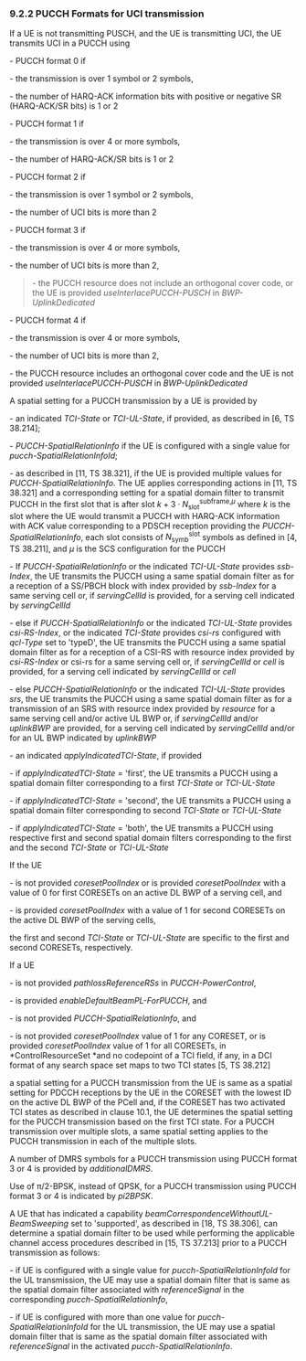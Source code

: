 ### 9.2.2 PUCCH Formats for UCI transmission

If a UE is not transmitting PUSCH, and the UE is transmitting UCI, the
UE transmits UCI in a PUCCH using

\- PUCCH format 0 if

\- the transmission is over 1 symbol or 2 symbols,

\- the number of HARQ-ACK information bits with positive or negative SR
(HARQ-ACK/SR bits) is 1 or 2

\- PUCCH format 1 if

\- the transmission is over 4 or more symbols,

\- the number of HARQ-ACK/SR bits is 1 or 2

\- PUCCH format 2 if

\- the transmission is over 1 symbol or 2 symbols,

\- the number of UCI bits is more than 2

\- PUCCH format 3 if

\- the transmission is over 4 or more symbols,

\- the number of UCI bits is more than 2,

> \- the PUCCH resource does not include an orthogonal cover code, or
> the UE is provided *useInterlacePUCCH-PUSCH* in *BWP-UplinkDedicated*

\- PUCCH format 4 if

\- the transmission is over 4 or more symbols,

\- the number of UCI bits is more than 2,

\- the PUCCH resource includes an orthogonal cover code and the UE is
not provided *useInterlacePUCCH-PUSCH* in *BWP-UplinkDedicated*

A spatial setting for a PUCCH transmission by a UE is provided by

\- an indicated *TCI-State* or *TCI-UL-State*, if provided, as described
in \[6, TS 38.214\];

\- *PUCCH-SpatialRelationInfo* if the UE is configured with a single
value for *pucch-SpatialRelationInfoId*;

\- as described in \[11, TS 38.321\], if the UE is provided multiple
values for *PUCCH-SpatialRelationInfo*. The UE applies corresponding
actions in \[11, TS 38.321\] and a corresponding setting for a spatial
domain filter to transmit PUCCH in the first slot that is after slot
$k + 3 \cdot N_{\text{slot}}^{\text{subframe,}\mu}$ where $k$ is the
slot where the UE would transmit a PUCCH with HARQ-ACK information with
ACK value corresponding to a PDSCH reception providing the
*PUCCH-SpatialRelationInfo*, each slot consists of
$N_{\text{symb}}^{\text{slot}}$ symbols as defined in \[4, TS 38.211\],
and $\mu$ is the SCS configuration for the PUCCH

\- If *PUCCH-SpatialRelationInfo* or the indicated *TCI-UL-State*
provides *ssb-Index*, the UE transmits the PUCCH using a same spatial
domain filter as for a reception of a SS/PBCH block with index provided
by *ssb-Index* for a same serving cell or, if *servingCellId* is
provided, for a serving cell indicated by *servingCellId*

\- else if *PUCCH-SpatialRelationInfo* or the indicated *TCI-UL-State*
provides *csi-RS-Index*, or the indicated *TCI-State* provides *csi-rs*
configured with *qcl-Type* set to \'typeD\', the UE transmits the PUCCH
using a same spatial domain filter as for a reception of a CSI-RS with
resource index provided by *csi-RS-Index* or csi-rs for a same serving
cell or, if *servingCellId* or *cell* is provided, for a serving cell
indicated by *servingCellId* or *cell*

\- else *PUCCH-SpatialRelationInfo* or the indicated *TCI-UL-State*
provides *srs*, the UE transmits the PUCCH using a same spatial domain
filter as for a transmission of an SRS with resource index provided by
*resource* for a same serving cell and/or active UL BWP or, if
*servingCellId* and/or *uplinkBWP* are provided, for a serving cell
indicated by *servingCellId* and/or for an UL BWP indicated by
*uplinkBWP*

\- an indicated *applyIndicatedTCI-State*, if provided

\- if *applyIndicatedTCI-State* = \'first\', the UE transmits a PUCCH
using a spatial domain filter corresponding to a first *TCI-State* or
*TCI-UL-State*

\- if *applyIndicatedTCI-State* = \'second\', the UE transmits a PUCCH
using a spatial domain filter corresponding to second *TCI-State* or
*TCI-UL-State*

\- if *applyIndicatedTCI-State* = \'both\', the UE transmits a PUCCH
using respective first and second spatial domain filters corresponding
to the first and the second *TCI-State* or *TCI-UL-State*

If the UE

\- is not provided *coresetPoolIndex* or is provided *coresetPoolIndex*
with a value of 0 for first CORESETs on an active DL BWP of a serving
cell, and

\- is provided *coresetPoolIndex* with a value of 1 for second CORESETs
on the active DL BWP of the serving cells,

the first and second *TCI-State* or *TCI-UL-State* are specific to the
first and second CORESETs, respectively.

If a UE

\- is not provided *pathlossReferenceRSs* in *PUCCH-PowerControl*,

\- is provided *enableDefaultBeamPL-ForPUCCH*, and

\- is not provided *PUCCH-SpatialRelationInfo*, and

\- is not provided *coresetPoolIndex* value of 1 for any CORESET, or is
provided *coresetPoolIndex* value of 1 for all CORESETs, in
*ControlResourceSet *and no codepoint of a TCI field, if any, in a DCI
format of any search space set maps to two TCI states \[5, TS 38.212\]

a spatial setting for a PUCCH transmission from the UE is same as a
spatial setting for PDCCH receptions by the UE in the CORESET with the
lowest ID on the active DL BWP of the PCell and, if the CORESET has two
activated TCI states as described in clause 10.1, the UE determines the
spatial setting for the PUCCH transmission based on the first TCI state.
For a PUCCH transmission over multiple slots, a same spatial setting
applies to the PUCCH transmission in each of the multiple slots.

A number of DMRS symbols for a PUCCH transmission using PUCCH format 3
or 4 is provided by *additionalDMRS*.

Use of π/2-BPSK, instead of QPSK, for a PUCCH transmission using PUCCH
format 3 or 4 is indicated by *pi2BPSK*.

A UE that has indicated a capability
*beamCorrespondenceWithoutUL-BeamSweeping* set to \'supported\', as
described in \[18, TS 38.306\], can determine a spatial domain filter to
be used while performing the applicable channel access procedures
described in \[15, TS 37.213\] prior to a PUCCH transmission as follows:

\- if UE is configured with a single value for
*pucch-SpatialRelationInfoId* for the UL transmission, the UE may use a
spatial domain filter that is same as the spatial domain filter
associated with *referenceSignal* in the corresponding
*pucch-SpatialRelationInfo*,

\- if UE is configured with more than one value for
*pucch-SpatialRelationInfoId* for the UL transmission, the UE may use a
spatial domain filter that is same as the spatial domain filter
associated with *referenceSignal* in the activated
*pucch-SpatialRelationInfo*.